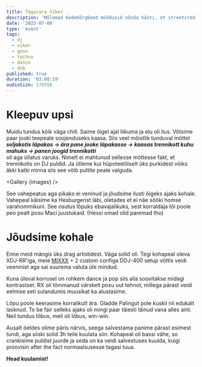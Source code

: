```yaml
---
title: Tagavara Viker
description: 'Mõlemad 6ede6õrg6eod möödusid nõnda hästi, et streetcred lendab lakke. Nii saimegi Vikerpeol genni alla korusele seti. Plaanitud DJd ei saanud tulla ja soovitusega tuligi postkasti pakkumine.'
date: '2023-07-08'
type: 'event'
tags:
  - dj
  - viker
  - genn
  - techno
  - dance
  - dnb
published: true
duration: '03:08:19'
audioSize: 176556
---
```


<script>
 import pic1 from '$lib/assets/2023-07-08_1.jpg?run'
 import pic2 from '$lib/assets/2023-07-08_2.jpg?run'
 import Gallery from '$lib/components/Gallery.svelte';

 const images = [{ src:pic1, alt:"Mõlemad monospacee liikmed tänaval. RX kükitab paremal pool ja avab nüüdseks poolikut siidri purki. Vasakul pool hoiab Mimmu kleepuvat DJ pulti." }]
 const images2 = [{src: pic2, alt:'Prodhannese tehtud selfie, mille taustal on mõlemad monospacee liikmed.' }]

</script>

# Kleepuv upsi

Muidu tundus kõik väga chill. Saime õigel ajal liikuma ja elu oli ilus. Võtsime paar jooki teepeale soojenduseks kaasa. Siis veel mõistlik tunduval mõttel  
**_seljakotis läpakas -> ära pane jooke läpakasse -> kaasas trennikott kuhu mahuks -> panen joogid trennikotti_**  
oli aga üllatus varuks. Nimelt ei mahtunud sellesse mõttesse fakt, et trennikotis on DJ puldid. Ja ütleme kui hüpoteetiliselt üks purkidest võiks äkki katki minna siis see võib pultite peale valguda.

<Gallery {images} />

See vahepeatus aga pikaks ei veninud ja jõudsime ilusti õigeks ajaks kohale. Vahepeal käisime ka Hesburgerist läbi, oletades et ei näe sööki homse varahommikuni. See osutus lõpuks ebavajalikuks, sest korraldaja tõi poole peo pealt posu Maci juustukaid. (Hessi omad olid paremad tho)

# Jõudsime kohale

Enne meid mängis üks drag artistidest. Väga solid oli. Tegi kohapeal oleva XDJ-RR'iga, meie [MIXXX](https://mixxx.org/) + 2 custom configa DDJ-400 setup võttis veidi veenmist aga sai suurema valuta üle mindud.

<Gallery images={images2} />

Kuna üleval korrusel on rohkem dance ja pop siis alla soovitakse midagi kontrastset. RX oli tõmmanud värskelt posu uut tehnot, millega pärast veidi eelmise seti sulandumis muusikat ka alustasime.

Lõpu poole keerasime korralikult ära. Gladde Palingut pole kuskil nii edukalt lasknud. To be fair selleks ajaks oli mingi paar täiesti läinud vana alles aint. Neil tundus lõbus, meil oli lõbus, win-win.

Ausalt öeldes olime päris närvis, seega salvestama panime pärast esimest tundi, aga siiski solid 3h teile kuulata siin. Kohapeal oli bassi vähe, so crankisime puldist juurde ja seda on ka veidi salvestuses kuulda, kuigi proovisin after the fact normaalsusesse tagasi tuua.

**Head kuulamist!**
